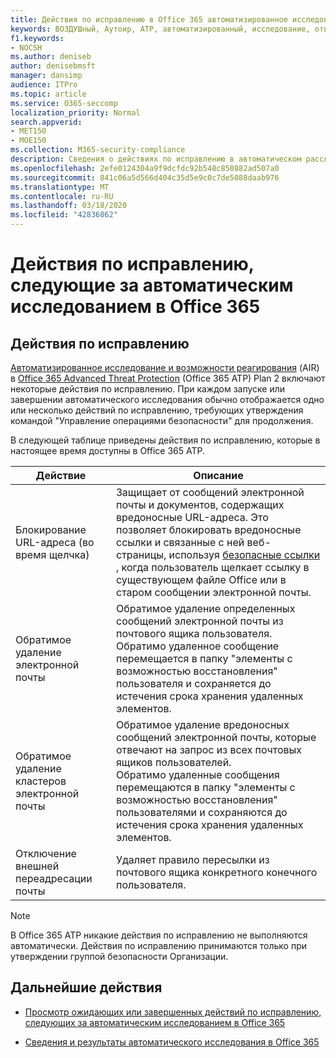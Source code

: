 ```yaml
---
title: Действия по исправлению в Office 365 автоматизированное исследование и ответ
keywords: ВОЗДУШный, Аутоир, ATP, автоматизированный, исследование, ответ, исправление, угрозы, усовершенствованный, угроза, защита
f1.keywords:
- NOCSH
ms.author: deniseb
author: denisebmsft
manager: dansimp
audience: ITPro
ms.topic: article
ms.service: O365-seccomp
localization_priority: Normal
search.appverid:
- MET150
- MOE150
ms.collection: M365-security-compliance
description: Сведения о действиях по исправлению в автоматическом расследовании и возможностях реагирования в Office 365 Advanced Threat Protection Plan 2.
ms.openlocfilehash: 2efe0124304a9f9dcfdc92b548c850882ad507a0
ms.sourcegitcommit: 841c06a5d566d404c35d5e9c0c7de5088daab976
ms.translationtype: MT
ms.contentlocale: ru-RU
ms.lasthandoff: 03/18/2020
ms.locfileid: "42836862"
---
```

# <a name="remediation-actions-following-an-automated-investigation-in-office-365"></a>Действия по исправлению, следующие за автоматическим исследованием в Office 365

## <a name="remediation-actions"></a>Действия по исправлению

[Автоматизированное исследование и возможности реагирования](https://docs.microsoft.com/microsoft-365/security/office-365-security/office-365-air) (AIR) в [Office 365 Advanced Threat Protection](https://docs.microsoft.com/microsoft-365/security/office-365-security/office-365-atp) (Office 365 ATP) Plan 2 включают некоторые действия по исправлению. При каждом запуске или завершении автоматического исследования обычно отображается одно или несколько действий по исправлению, требующих утверждения командой "Управление операциями безопасности" для продолжения. 

В следующей таблице приведены действия по исправлению, которые в настоящее время доступны в Office 365 ATP. 

|Действие | Описание |
|-----|-----|
|Блокирование URL-адреса (во время щелчка) |Защищает от сообщений электронной почты и документов, содержащих вредоносные URL-адреса. Это позволяет блокировать вредоносные ссылки и связанные с ней веб-страницы, используя [безопасные ссылки](https://docs.microsoft.com/microsoft-365/security/office-365-security/atp-safe-links) , когда пользователь щелкает ссылку в существующем файле Office или в старом сообщении электронной почты. |
|Обратимое удаление электронной почты  |Обратимое удаление определенных сообщений электронной почты из почтового ящика пользователя. <br/>Обратимо удаленное сообщение перемещается в папку "элементы с возможностью восстановления" пользователя и сохраняется до истечения срока хранения удаленных элементов. |
|Обратимое удаление кластеров электронной почты  |Обратимое удаление вредоносных сообщений электронной почты, которые отвечают на запрос из всех почтовых ящиков пользователей. <br/>Обратимо удаленные сообщения перемещаются в папку "элементы с возможностью восстановления" пользователями и сохраняются до истечения срока хранения удаленных элементов. |
|Отключение внешней переадресации почты |Удаляет правило пересылки из почтового ящика конкретного конечного пользователя.|

> [!NOTE]
> В Office 365 ATP никакие действия по исправлению не выполняются автоматически. Действия по исправлению принимаются только при утверждении группой безопасности Организации. 

## <a name="next-steps"></a>Дальнейшие действия

- [Просмотр ожидающих или завершенных действий по исправлению, следующих за автоматическим исследованием в Office 365](air-review-approve-pending-completed-actions.md)

- [Сведения и результаты автоматического исследования в Office 365](air-view-investigation-results.md)